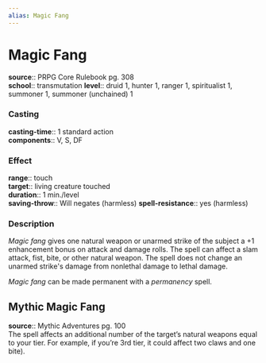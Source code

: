 ```yaml
---
alias: Magic Fang
---
```


# Magic Fang 

**source**:: PRPG Core Rulebook pg. 308  
**school**:: transmutation
**level**:: druid 1, hunter 1, ranger 1, spiritualist 1, summoner 1, summoner (unchained) 1

### Casting 

**casting-time**:: 1 standard action  
**components**:: V, S, DF

### Effect 

**range**:: touch  
**target**:: living creature touched  
**duration**:: 1 min./level  
**saving-throw**:: Will negates (harmless)
**spell-resistance**:: yes (harmless)

### Description 

*Magic fang* gives one natural weapon or unarmed strike of the subject a +1 enhancement bonus on attack and damage rolls. The spell can affect a slam attack, fist, bite, or other natural weapon. The spell does not change an unarmed strike's damage from nonlethal damage to lethal damage.  
  
*Magic fang* can be made permanent with a *permanency* spell.

## Mythic Magic Fang 

**source**:: Mythic Adventures pg. 100  
The spell affects an additional number of the target’s natural weapons equal to your tier. For example, if you’re 3rd tier, it could affect two claws and one bite).

